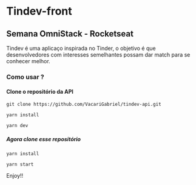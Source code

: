 # Tindev-front
## Semana OmniStack - Rocketseat

Tindev é uma aplicaço inspirada no Tinder, o objetivo é que desenvolvedores com interesses semelhantes possam dar match para se conhecer melhor.

### Como usar ? 
#### Clone o repositório da API
`git clone https://github.com/VacariGabriel/tindev-api.git`

`yarn install`

`yarn dev`


##### Agora clone esse repositório
 `yarn install`
  
  `yarn start`
  
  Enjoy!!
